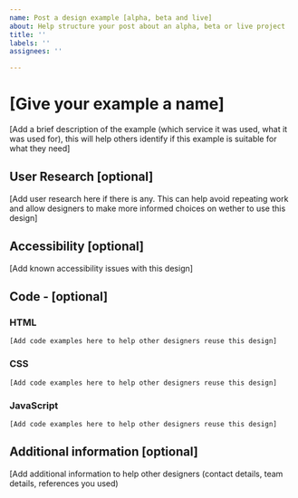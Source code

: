 ```yaml
---
name: Post a design example [alpha, beta and live]
about: Help structure your post about an alpha, beta or live project
title: ''
labels: ''
assignees: ''

---
```


# [Give your example a name] 

[Add a brief description of the example (which service it was used, what it was used for), this will help others identify if this example is suitable for what they need] 

## User Research [optional]

[Add user research here if there is any. This can help avoid repeating work and allow designers to make more informed choices on wether to use this design] 

## Accessibility [optional]

[Add known accessibility issues with this design] 

## Code - [optional]

### HTML

```[Add code examples here to help other designers reuse this design]```

### CSS

```[Add code examples here to help other designers reuse this design]```

### JavaScript

```[Add code examples here to help other designers reuse this design]```

## Additional information [optional]

[Add additional information to help other designers (contact details, team details, references you used)
